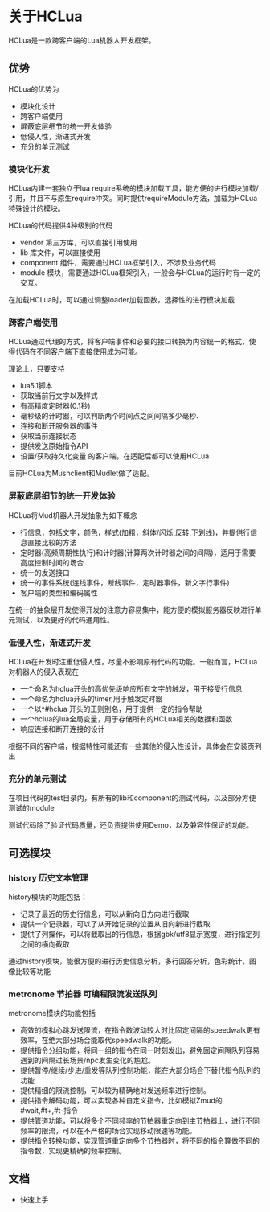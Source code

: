 # 关于HCLua

HCLua是一款跨客户端的Lua机器人开发框架。

## 优势
HCLua的优势为
* 模块化设计
* 跨客户端使用
* 屏蔽底层细节的统一开发体验
* 低侵入性，渐进式开发
* 充分的单元测试

### 模块化开发

HCLua内建一套独立于lua require系统的模块加载工具，能方便的进行模块加载/引用，并且不与原生require冲突。同时提供requireModule方法，加载为HCLua特殊设计的模块。

HCLua的代码提供4种级别的代码
* vendor 第三方库，可以直接引用使用
* lib 库文件，可以直接使用
* component 组件，需要通过HCLua框架引入，不涉及业务代码
* module 模块，需要通过HCLua框架引入，一般会与HCLua的运行时有一定的交互。

在加载HCLua时，可以通过调整loader加载函数，选择性的进行模块加载

### 跨客户端使用

HCLua通过代理的方式，将客户端事件和必要的接口转换为内容统一的格式，使得代码在不同客户端下直接使用成为可能。

理论上，只要支持
* lua5.1脚本
* 获取当前行文字以及样式
* 有高精度定时器(0.1秒)
* 毫秒级的计时器，可以判断两个时间点之间间隔多少毫秒、
* 连接和断开服务器的事件
* 获取当前连接状态
* 提供发送原始指令API
* 设置/获取持久化变量
的客户端，在适配后都可以使用HCLua

目前HCLua为Mushclient和Mudlet做了适配。

### 屏蔽底层细节的统一开发体验

HCLua将Mud机器人开发抽象为如下概念

* 行信息，包括文字，颜色，样式(加粗，斜体/闪烁,反转,下划线)，并提供行信息直接比较的方法
* 定时器(高频周期性执行)和计时器(计算两次计时器之间的间隔)，适用于需要高度控制时间的场合
* 统一的发送接口
* 统一的事件系统(连线事件，断线事件，定时器事件，新文字行事件)
* 客户端的类型和编码属性

在统一的抽象层开发使得开发的注意力容易集中，能方便的模拟服务器反映进行单元测试，以及更好的代码通用性。

### 低侵入性，渐进式开发

HCLua在开发时注重低侵入性，尽量不影响原有代码的功能。一般而言，HCLua对机器人的侵入表现在
* 一个命名为hclua开头的高优先级响应所有文字的触发，用于接受行信息
* 一个命名为hclua开头的timer,用于触发定时器
* 一个以^#hclua 开头的正则别名，用于提供一定的指令帮助
* 一个hclua的lua全局变量，用于存储所有的HCLua相关的数据和函数
* 响应连接和断开连接的设计

根据不同的客户端，根据特性可能还有一些其他的侵入性设计，具体会在安装页列出

### 充分的单元测试

在项目代码的test目录内，有所有的lib和component的测试代码，以及部分方便测试的module

测试代码除了验证代码质量，还负责提供使用Demo，以及兼容性保证的功能。

## 可选模块

### history 历史文本管理

history模块的功能包括：

* 记录了最近的历史行信息，可以从新向旧方向进行截取
* 提供一个记录器，可以了从开始记录的位置从旧向新进行截取
* 提供了列操作，可以将截取出的行信息，根据gbk/utf8显示宽度，进行指定列之间的横向截取

通过history模块，能很方便的进行历史信息分析，多行回答分析，色彩统计，图像比较等功能

### metronome 节拍器 可编程限流发送队列

metronome模块的功能包括

* 高效的模拟心跳发送限流，在指令数波动较大时比固定间隔的speedwalk更有效率，在绝大部分场合能取代speedwalk的功能。
* 提供指令分组功能，将同一组的指令在同一时刻发出，避免固定间隔队列容易遇到的间隔过长场景/npc发生变化的尴尬。
* 提供暂停/继续/步进/重发等队列控制功能，能在大部分场合下替代指令队列的功能
* 提供精细的限流控制，可以较为精确地对发送频率进行控制。
* 提供指令解码功能，可以实现各种自定义指令，比如模拟Zmud的#wait,#t+,#t-指令
* 提供管道功能，可以将多个不同频率的节拍器重定向到主节拍器上，进行不同频率的限流，可以在不严格的场合实现移动限速等功能。
* 提供指令转换功能，实现管道重定向多个节拍器时，将不同的指令算做不同的指令数，实现更精确的频率控制。


## 文档

* 快速上手